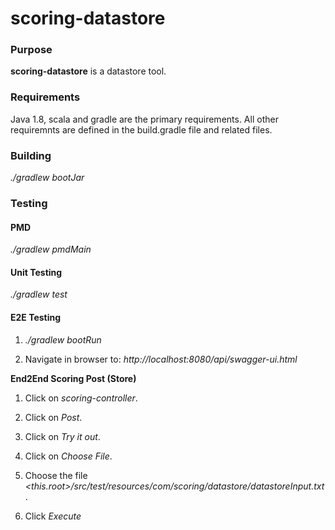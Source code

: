# scoring-datastore

### Purpose

**scoring-datastore** is a datastore tool.

### Requirements

Java 1.8, scala and gradle are the primary requirements. 
All other requiremnts are defined in the build.gradle file and related files. 

### Building

*./gradlew bootJar*

### Testing

#### PMD

*./gradlew pmdMain*

#### Unit Testing

*./gradlew test*

#### E2E Testing

1. *./gradlew bootRun*

2. Navigate in browser to: *http://localhost:8080/api/swagger-ui.html*

**End2End Scoring Post (Store)**

1. Click on *scoring-controller*.

2. Click on *Post*.

3. Click on *Try it out*.

4. Click on *Choose File*.

5. Choose the file *<this.root>/src/test/resources/com/scoring/datastore/datastoreInput.txt*.

6. Click *Execute*
            
